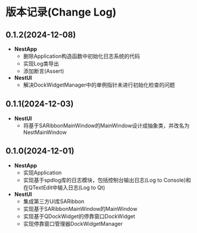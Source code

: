 # 版本记录(Change Log)

## 0.1.2(2024-12-08)

* **NestApp**
  * 删除Application构造函数中初始化日志系统的代码
  * 实现Log类导出
  * 添加断言(Assert)
* **NestUI**
  * 解决DockWidgetManager中的单例指针未进行初始化检查的问题

## 0.1.1(2024-12-03)

* **NestUI**
  * 将基于SARibbonMainWindow的MainWindow设计成抽象类，并改名为NestMainWindow

## 0.1.0(2024-12-01)

* **NestApp**
  * 实现Application
  * 实现基于spdlog库的日志模块，包括控制台输出日志(Log to Console)和在QTextEdit中输入日志(Log to Qt)
* **NestUI**
  * 集成第三方UI库SARibbon
  * 实现基于SARibbonMainWindow的MainWindow
  * 实现基于QDockWidget的停靠窗口DockWidget
  * 实现停靠窗口管理器DockWidgetManager
